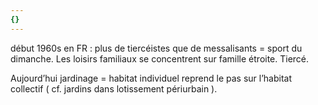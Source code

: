 ```yaml
---
{}
---
```

début 1960s en FR : plus de tiercéistes que de messalisants = sport du dimanche. Les loisirs familiaux se concentrent sur famille étroite. Tiercé.

Aujourd’hui jardinage = habitat individuel reprend le pas sur l’habitat collectif ( cf. jardins dans lotissement périurbain ). 

